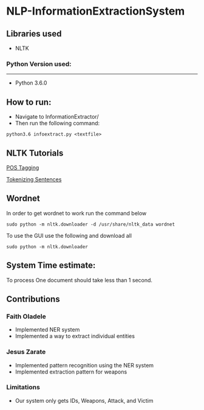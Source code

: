 # NLP-InformationExtractionSystem

## Libraries used
* NLTK 

### Python Version used:
************************

* Python 3.6.0

## How to run:
* Navigate to InformationExtractor/
* Then run the following command:

```
python3.6 infoextract.py <textfile>
```

## NLTK Tutorials 

[POS Tagging](https://pythonprogramming.net/part-of-speech-tagging-nltk-tutorial/)

[Tokenizing Sentences](https://pythonprogramming.net/tokenizing-words-sentences-nltk-tutorial/)



## Wordnet

In order to get wordnet to work run the command below
```
sudo python -m nltk.downloader -d /usr/share/nltk_data wordnet
```


To use the GUI use the following and download all

```
sudo python -m nltk.downloader
```

## System Time estimate:

To process One document should take less than 1 second.

## Contributions



### Faith Oladele

* Implemented NER system 
* Implemented a way to extract individual entities

### Jesus Zarate
* Implemented pattern recognition using the NER system
* Implemented extraction pattern for weapons

### Limitations

* Our system only gets IDs, Weapons, Attack, and Victim